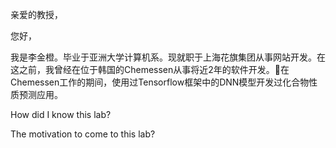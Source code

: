 亲爱的教授，

您好，

我是李金橙。毕业于亚洲大学计算机系。现就职于上海花旗集团从事网站开发。在这之前，我曾经在位于韩国的Chemessen从事将近2年的软件开发。在Chemessen工作的期间，使用过Tensorflow框架中的DNN模型开发过化合物性质预测应用。

How did I know this lab?

The motivation to come to this lab?
